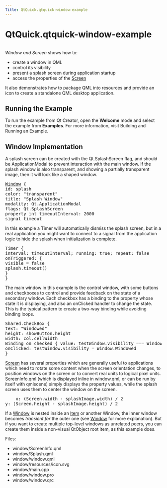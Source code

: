 ```yaml
---
Title: QtQuick.qtquick-window-example
---
```


# QtQuick.qtquick-window-example

<span class="subtitle"></span>
<!-- $$$window-description -->
<p class="centerAlign"><img src="https://developer.ubuntu.com/static/devportal_uploaded/d0cefcc7-6474-491c-a40c-54e79a91da1c-../qtquick-window-example/images/qml-window-example.png" alt="" /></p><p><i>Window and Screen</i> shows how to:</p>
<ul>
<li>create a window in QML</li>
<li>control its visibility</li>
<li>present a splash screen during application startup</li>
<li>access the properties of the <a href="QtQuick.Window.Screen.md">Screen</a></li>
</ul>
<p>It also demonstrates how to package QML into resources and provide an icon to create a standalone QML desktop application.</p>
<h2 id="running-the-example">Running the Example</h2>
<p>To run the example from Qt Creator, open the <b>Welcome</b> mode and select the example from <b>Examples</b>. For more information, visit Building and Running an Example.</p>
<h2 id="window-implementation">Window Implementation</h2>
<p>A splash screen can be created with the Qt.SplashScreen flag, and should be ApplicationModal to prevent interaction with the main window. If the splash window is also transparent, and showing a partially transparent image, then it will look like a shaped window.</p>
<pre class="qml"><span class="type"><a href="QtQuick.Window.Window.md">Window</a></span> {
<span class="name">id</span>: <span class="name">splash</span>
<span class="name">color</span>: <span class="string">&quot;transparent&quot;</span>
<span class="name">title</span>: <span class="string">&quot;Splash Window&quot;</span>
<span class="name">modality</span>: <span class="name">Qt</span>.<span class="name">ApplicationModal</span>
<span class="name">flags</span>: <span class="name">Qt</span>.<span class="name">SplashScreen</span>
property <span class="type">int</span> <span class="name">timeoutInterval</span>: <span class="number">2000</span>
signal <span class="type">timeout</span></pre>
<p>In this example a Timer will automatically dismiss the splash screen, but in a real application you might want to connect to a signal from the application logic to hide the splash when initialization is complete.</p>
<pre class="qml"><span class="type">Timer</span> {
<span class="name">interval</span>: <span class="name">timeoutInterval</span>; <span class="name">running</span>: <span class="number">true</span>; <span class="name">repeat</span>: <span class="number">false</span>
<span class="name">onTriggered</span>: {
<span class="name">visible</span> <span class="operator">=</span> <span class="number">false</span>
<span class="name">splash</span>.<span class="name">timeout</span>()
}
}</pre>
<p>The main window in this example is the control window, with some buttons and checkboxes to control and provide feedback on the state of a secondary window. Each checkbox has a binding to the property whose state it is displaying, and also an onClicked handler to change the state. This is the typical pattern to create a two-way binding while avoiding binding loops.</p>
<pre class="qml"><span class="type">Shared</span>.CheckBox {
<span class="name">text</span>: <span class="string">&quot;Windowed&quot;</span>
<span class="name">height</span>: <span class="name">showButton</span>.<span class="name">height</span>
<span class="name">width</span>: <span class="name">col</span>.<span class="name">cellWidth</span>
Binding on <span class="name">checked</span> { <span class="name">value</span>: <span class="name">testWindow</span>.<span class="name">visibility</span> <span class="operator">===</span> <span class="name">Window</span>.<span class="name">Windowed</span> }
<span class="name">onClicked</span>: <span class="name">testWindow</span>.<span class="name">visibility</span> <span class="operator">=</span> <span class="name">Window</span>.<span class="name">Windowed</span>
}</pre>
<p><a href="QtQuick.Window.Screen.md">Screen</a> has several properties which are generally useful to applications which need to rotate some content when the screen orientation changes, to position windows on the screen or to convert real units to logical pixel units. ScreenInfo.qml (which is displayed inline in window.qml, or can be run by itself with qmlscene) simply displays the property values, while the splash screen uses them to center the window on the screen.</p>
<pre class="qml">    <span class="name">x</span>: (<span class="name">Screen</span>.<span class="name">width</span> <span class="operator">-</span> <span class="name">splashImage</span>.<span class="name">width</span>) <span class="operator">/</span> <span class="number">2</span>
<span class="name">y</span>: (<span class="name">Screen</span>.<span class="name">height</span> <span class="operator">-</span> <span class="name">splashImage</span>.<span class="name">height</span>) <span class="operator">/</span> <span class="number">2</span></pre>
<p>If a <a href="QtQuick.Window.Window.md">Window</a> is nested inside an <a href="QtQuick.Item.md">Item</a> or another Window, the inner window becomes <i>transient for</i> the outer one (see <a href="QtQuick.Window.Window.md">Window</a> for more explanation). But if you want to create multiple top-level windows as unrelated peers, you can create them inside a non-visual QtObject root item, as this example does.</p>
<p>Files:</p>
<ul>
<li>window/ScreenInfo.qml</li>
<li>window/Splash.qml</li>
<li>window/window.qml</li>
<li>window/resources/icon.svg</li>
<li>window/main.cpp</li>
<li>window/window.pro</li>
<li>window/window.qrc</li>
</ul>
<!-- @@@window -->
